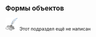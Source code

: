 ## Формы объектов
![Раздел не написан](lib/imgs/custom_field/planned_section.png) Этот подраздел ещё не написан